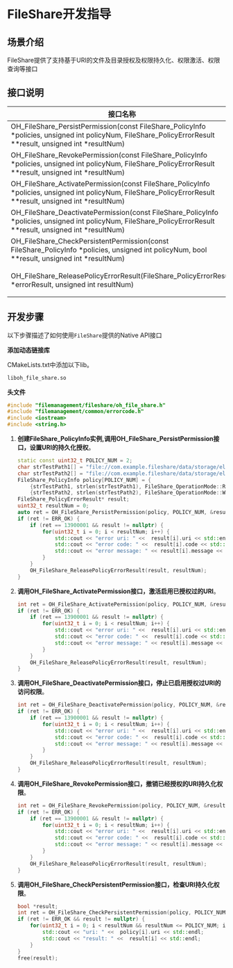 # FileShare开发指导

## 场景介绍

FileShare提供了支持基于URI的文件及目录授权及权限持久化、权限激活、权限查询等接口

## 接口说明

| 接口名称 | 描述 |
| -------- | -------- |
| OH_FileShare_PersistPermission(const FileShare_PolicyInfo *policies, unsigned int policyNum, FileShare_PolicyErrorResult **result, unsigned int *resultNum) | 设置URI的持久化授权|
| OH_FileShare_RevokePermission(const FileShare_PolicyInfo *policies, unsigned int policyNum, FileShare_PolicyErrorResult **result, unsigned int *resultNum) | 撤销已经授权的URI持久化权限 |
| OH_FileShare_ActivatePermission(const FileShare_PolicyInfo *policies, unsigned int policyNum, FileShare_PolicyErrorResult **result, unsigned int *resultNum) | 激活启用已授权过的URI |
| OH_FileShare_DeactivatePermission(const FileShare_PolicyInfo *policies, unsigned int policyNum, FileShare_PolicyErrorResult **result, unsigned int *resultNum) | 停止已启用授权URI的访问权限 |
| OH_FileShare_CheckPersistentPermission(const FileShare_PolicyInfo *policies, unsigned int policyNum, bool **result, unsigned int *resultNum) | 检查URI持久化权限 |
| OH_FileShare_ReleasePolicyErrorResult(FileShare_PolicyErrorResult *errorResult, unsigned int resultNum) | 释放FileShare_PolicyErrorResult内存 |
## 开发步骤

以下步骤描述了如何使用`FileShare`提供的Native API接口

**添加动态链接库**

CMakeLists.txt中添加以下lib。

```txt
liboh_file_share.so
```

**头文件**

```c++
#include "filemanagement/fileshare/oh_file_share.h"
#include "filemanagement/common/errorcode.h"
#include <iostream>
#include <string.h>
```
1. **创建FileShare_PolicyInfo实例,调用OH_FileShare_PersistPermission接口，设置URI的持久化授权**。
    ```c++
    static const uint32_t POLICY_NUM = 2;
    char strTestPath1[] = "file://com.example.fileshare/data/storage/el2/base/files/test1.txt";
    char strTestPath2[] = "file://com.example.fileshare/data/storage/el2/base/files/test2.txt";
    FileShare_PolicyInfo policy[POLICY_NUM] = { 
        {strTestPath1, strlen(strTestPath1), FileShare_OperationMode::READ_MODE},
        {strTestPath2, strlen(strTestPath2), FileShare_OperationMode::WRITE_MODE}};
    FileShare_PolicyErrorResult* result;
    uint32_t resultNum = 0;
    auto ret = OH_FileShare_PersistPermission(policy, POLICY_NUM, &result, &resultNum);
    if (ret != ERR_OK) {
        if (ret == 13900001 && result != nullptr) {
            for(uint32_t i = 0; i < resultNum; i++) {
                std::cout << "error uri: " <<  result[i].uri << std::endl;
                std::cout << "error code: " <<  result[i].code << std::endl;
                std::cout << "error message: " << result[i].message << std::endl;
            }
        }
        OH_FileShare_ReleasePolicyErrorResult(result, resultNum);
    }
    ```
2. **调用OH_FileShare_ActivatePermission接口，激活启用已授权过的URI**。
    ```c++
    int ret = OH_FileShare_ActivatePermission(policy, POLICY_NUM, &result, &resultNum);
    if (ret != ERR_OK) {
        if (ret == 13900001 && result != nullptr) {
            for(uint32_t i = 0; i < resultNum; i++) {
                std::cout << "error uri: " <<  result[i].uri << std::endl;
                std::cout << "error code: " <<  result[i].code << std::endl;
                std::cout << "error message: " << result[i].message << std::endl;
            }
        }
        OH_FileShare_ReleasePolicyErrorResult(result, resultNum);
    }
    ```
3. **调用OH_FileShare_DeactivatePermission接口，停止已启用授权过URI的访问权限**。
    ```c++
    int ret = OH_FileShare_DeactivatePermission(policy, POLICY_NUM, &result, &resultNum);
    if (ret != ERR_OK) {
        if (ret == 13900001 && result != nullptr) {
            for(uint32_t i = 0; i < resultNum; i++) {
                std::cout << "error uri: " <<  result[i].uri << std::endl;
                std::cout << "error code: " <<  result[i].code << std::endl;
                std::cout << "error message: " << result[i].message << std::endl;
            }
        }
        OH_FileShare_ReleasePolicyErrorResult(result, resultNum);
    }
    ```
4. **调用OH_FileShare_RevokePermission接口，撤销已经授权的URI持久化权限**。
    ```c++
    int ret = OH_FileShare_RevokePermission(policy, POLICY_NUM, &result, &resultNum);
    if (ret != ERR_OK) {
        if (ret == 13900001 && result != nullptr) {
            for(uint32_t i = 0; i < resultNum; i++) {
                std::cout << "error uri: " <<  result[i].uri << std::endl;
                std::cout << "error code: " <<  result[i].code << std::endl;
                std::cout << "error message: " << result[i].message << std::endl;
            }
        }
        OH_FileShare_ReleasePolicyErrorResult(result, resultNum);
    }
    ```
5. **调用OH_FileShare_CheckPersistentPermission接口，检查URI持久化权限**。
    ```c++
    bool *result;
    int ret = OH_FileShare_CheckPersistentPermission(policy, POLICY_NUM, &result, &resultNum);
    if (ret != ERR_OK && result != nullptr) {
        for(uint32_t i = 0; i < resultNum && resultNum <= POLICY_NUM; i++) {
            std::cout << "uri: " <<  policy[i].uri << std::endl;
            std::cout << "result: " <<  result[i] << std::endl;
        }
    }
    free(result);
    ```